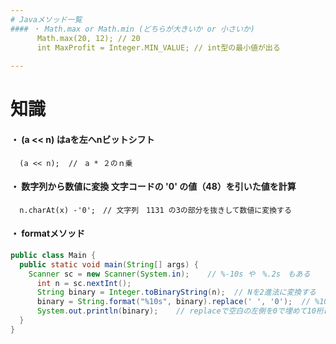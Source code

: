 ```yaml
---
# Javaメソッド一覧 
#### ・ Math.max or Math.min (どちらが大きいか or 小さいか)  
      Math.max(20, 12); // 20
      int MaxProfit = Integer.MIN_VALUE; // int型の最小値が出る
  
---
```



# 知識    
#### ・ (a << n)  はaを左へnビットシフト
      (a << n);  //　a * ２のｎ乗
  

#### ・ 数字列から数値に変換   文字コードの '0' の値（48）を引いた値を計算
      n.charAt(x) -'0';　// 文字列　1131 の3の部分を抜きして数値に変換する 
  

#### ・ formatメソッド
```java
public class Main {  
  public static void main(String[] args) {
    Scanner sc = new Scanner(System.in);    // %-10s や　%.2s　もある　
      int n = sc.nextInt();
      String binary = Integer.toBinaryString(n);  // Nを2進法に変換する
      binary = String.format("%10s", binary).replace(' ', '0');  // %10s 文字列を10桁にする
      System.out.println(binary);    // replaceで空白の左側を0で埋めて10桁にする
  }
}
```
